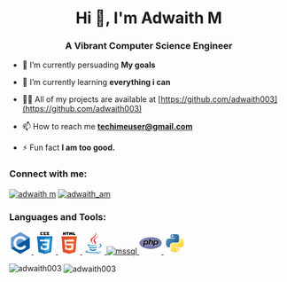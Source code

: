 <h1 align="center">Hi 👋, I'm Adwaith M</h1>
<h3 align="center">A Vibrant Computer Science Engineer</h3>

- 🔭 I’m currently persuading **My goals**

- 🌱 I’m currently learning **everything i can**

- 👨‍💻 All of my projects are available at [https://github.com/adwaith003](https://github.com/adwaith003)

- 📫 How to reach me **techimeuser@gmail.com**

- ⚡ Fun fact **I am too good.**

<h3 align="left">Connect with me:</h3>
<p align="left">
<a href="https://linkedin.com/in/adwaith m" target="blank"><img align="center" src="https://raw.githubusercontent.com/rahuldkjain/github-profile-readme-generator/master/src/images/icons/Social/linked-in-alt.svg" alt="adwaith m" height="30" width="40" /></a>
<a href="https://instagram.com/adwaith_am" target="blank"><img align="center" src="https://raw.githubusercontent.com/rahuldkjain/github-profile-readme-generator/master/src/images/icons/Social/instagram.svg" alt="adwaith_am" height="30" width="40" /></a>
</p>

<h3 align="left">Languages and Tools:</h3>
<p align="left"> <a href="https://www.cprogramming.com/" target="_blank" rel="noreferrer"> <img src="https://raw.githubusercontent.com/devicons/devicon/master/icons/c/c-original.svg" alt="c" width="40" height="40"/> </a> <a href="https://www.w3schools.com/css/" target="_blank" rel="noreferrer"> <img src="https://raw.githubusercontent.com/devicons/devicon/master/icons/css3/css3-original-wordmark.svg" alt="css3" width="40" height="40"/> </a> <a href="https://www.w3.org/html/" target="_blank" rel="noreferrer"> <img src="https://raw.githubusercontent.com/devicons/devicon/master/icons/html5/html5-original-wordmark.svg" alt="html5" width="40" height="40"/> </a> <a href="https://www.java.com" target="_blank" rel="noreferrer"> <img src="https://raw.githubusercontent.com/devicons/devicon/master/icons/java/java-original.svg" alt="java" width="40" height="40"/> </a> <a href="https://www.microsoft.com/en-us/sql-server" target="_blank" rel="noreferrer"> <img src="https://www.svgrepo.com/show/303229/microsoft-sql-server-logo.svg" alt="mssql" width="40" height="40"/> </a> <a href="https://www.php.net" target="_blank" rel="noreferrer"> <img src="https://raw.githubusercontent.com/devicons/devicon/master/icons/php/php-original.svg" alt="php" width="40" height="40"/> </a> <a href="https://www.python.org" target="_blank" rel="noreferrer"> <img src="https://raw.githubusercontent.com/devicons/devicon/master/icons/python/python-original.svg" alt="python" width="40" height="40"/> </a> </p>

<p><img align="left" src="https://github-readme-stats.vercel.app/api/top-langs?username=adwaith003&show_icons=true&locale=en&layout=compact" alt="adwaith003" /></p>

<p>&nbsp;<img align="center" src="https://github-readme-stats.vercel.app/api?username=adwaith003&show_icons=true&locale=en" alt="adwaith003" /></p>



